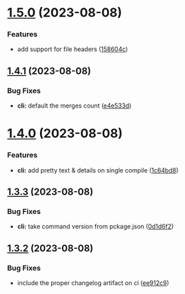 # [1.5.0](https://github.com/8char/laux-compiler/compare/v1.4.1...v1.5.0) (2023-08-08)


### Features

* add support for file headers ([158604c](https://github.com/8char/laux-compiler/commit/158604c11ceec7fe7f193d2fd8ecc58bcf9c97c3))

## [1.4.1](https://github.com/8char/laux-compiler/compare/v1.4.0...v1.4.1) (2023-08-08)


### Bug Fixes

* **cli:** default the merges count ([e4e533d](https://github.com/8char/laux-compiler/commit/e4e533de684d8c7b4e37012d7e87c0330b734901))

# [1.4.0](https://github.com/8char/laux-compiler/compare/v1.3.3...v1.4.0) (2023-08-08)


### Features

* **cli:** add pretty text & details on single compile ([1c64bd8](https://github.com/8char/laux-compiler/commit/1c64bd8ffd41d4cf445f55d01befa8a766fb96f5))

## [1.3.3](https://github.com/8char/laux-compiler/compare/v1.3.2...v1.3.3) (2023-08-08)


### Bug Fixes

* **cli:** take command version from pckage.json ([0d1d6f2](https://github.com/8char/laux-compiler/commit/0d1d6f24038e61006f07d709426476a191b4e2fe))

## [1.3.2](https://github.com/8char/laux-compiler/compare/v1.3.1...v1.3.2) (2023-08-08)


### Bug Fixes

* include the proper changelog artifact on ci ([ee912c9](https://github.com/8char/laux-compiler/commit/ee912c97a66c51508c4fe24bb484ab708da422fd))
